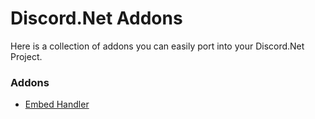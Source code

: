 # Discord.Net Addons
Here is a collection of addons you can easily port into your Discord.Net Project.

### Addons
- [Embed Handler](EmbedHandler/)